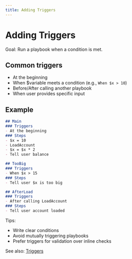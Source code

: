 ```yaml
---
title: Adding Triggers
---
```


# Adding Triggers

Goal: Run a playbook when a condition is met.

## Common triggers

- At the beginning
- When $variable meets a condition (e.g., `When $x > 10`)
- Before/After calling another playbook
- When user provides specific input

## Example

```markdown
## Main
### Triggers
- At the beginning
### Steps
- $x = 10
- LoadAccount
- $x = $x * 2
- Tell user balance

## TooBig
### Triggers
- When $x > 15
### Steps
- Tell user $x is too big

## AfterLoad
### Triggers
- After calling LoadAccount
### Steps
- Tell user account loaded
```

Tips:

- Write clear conditions
- Avoid mutually triggering playbooks
- Prefer triggers for validation over inline checks

See also: [Triggers](../triggers/index.md)

